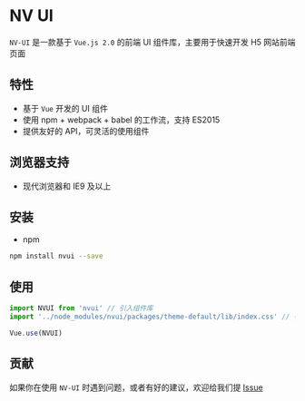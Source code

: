 # NV UI

`NV-UI` 是一款基于 `Vue.js 2.0` 的前端 UI 组件库，主要用于快速开发 H5 网站前端页面


## 特性

- 基于 `Vue` 开发的 UI 组件
- 使用 npm + webpack + babel 的工作流，支持 ES2015
- 提供友好的 API，可灵活的使用组件

## 浏览器支持

- 现代浏览器和 IE9 及以上

## 安装

- npm 

```bash
npm install nvui --save
```

## 使用

```js
import NVUI from 'nvui' // 引入组件库
import '../node_modules/nvui/packages/theme-default/lib/index.css' // 引入样式库

Vue.use(NVUI)
```

## 贡献

如果你在使用 `NV-UI` 时遇到问题，或者有好的建议，欢迎给我们提 [Issue](https://github.com/zj0715zh/nvui/issues)

